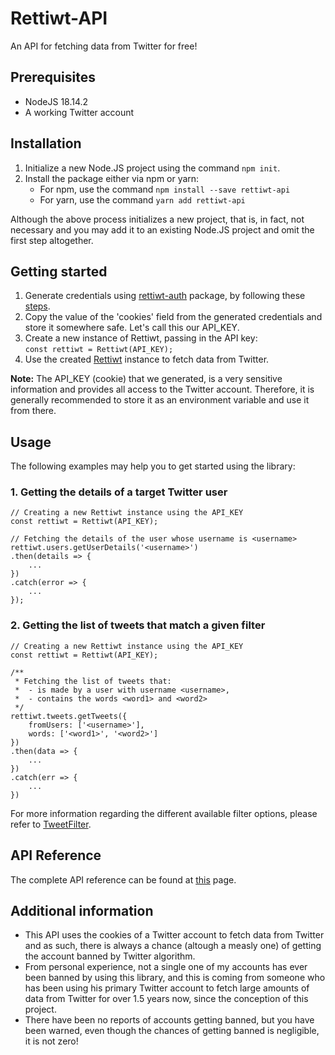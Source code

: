 # Rettiwt-API

An API for fetching data from Twitter for free!

## Prerequisites

-   NodeJS 18.14.2
-   A working Twitter account

## Installation

1. Initialize a new Node.JS project using the command `npm init`.
2. Install the package either via npm or yarn:
    - For npm, use the command `npm install --save rettiwt-api`
    - For yarn, use the command `yarn add rettiwt-api`

Although the above process initializes a new project, that is, in fact, not necessary and you may add it to an existing Node.JS project and omit the first step altogether.

## Getting started

1. Generate credentials using [rettiwt-auth](https://www.npmjs.com/package/rettiwt-auth) package, by following these [steps](https://rishikant181.github.io/Rettiwt-Auth/#md:cli-usage).
2. Copy the value of the 'cookies' field from the generated credentials and store it somewhere safe. Let's call this our API_KEY.
3. Create a new instance of Rettiwt, passing in the API key:  
   `const rettiwt = Rettiwt(API_KEY);`
4. Use the created [Rettiwt](https://rishikant181.github.io/Rettiwt-API/functions/Rettiwt.html) instance to fetch data from Twitter.

**Note:** The API_KEY (cookie) that we generated, is a very sensitive information and provides all access to the Twitter account. Therefore, it is generally recommended to store it as an environment variable and use it from there.

## Usage

The following examples may help you to get started using the library:

### 1. Getting the details of a target Twitter user

```
// Creating a new Rettiwt instance using the API_KEY
const rettiwt = Rettiwt(API_KEY);

// Fetching the details of the user whose username is <username>
rettiwt.users.getUserDetails('<username>')
.then(details => {
	...
})
.catch(error => {
	...
});
```

### 2. Getting the list of tweets that match a given filter

```
// Creating a new Rettiwt instance using the API_KEY
const rettiwt = Rettiwt(API_KEY);

/**
 * Fetching the list of tweets that:
 * 	- is made by a user with username <username>,
 * 	- contains the words <word1> and <word2>
 */
rettiwt.tweets.getTweets({
	fromUsers: ['<username>'],
	words: ['<word1>', '<word2>']
})
.then(data => {
	...
})
.catch(err => {
	...
})
```

For more information regarding the different available filter options, please refer to [TweetFilter](https://rishikant181.github.io/Rettiwt-API/classes/TweetFilter.html).

## API Reference

The complete API reference can be found at [this](https://rishikant181.github.io/Rettiwt-API/) page.

## Additional information

-   This API uses the cookies of a Twitter account to fetch data from Twitter and as such, there is always a chance (altough a measly one) of getting the account banned by Twitter algorithm.
-   From personal experience, not a single one of my accounts has ever been banned by using this library, and this is coming from someone who has been using his primary Twitter account to fetch large amounts of data from Twitter for over 1.5 years now, since the conception of this project.
-   There have been no reports of accounts getting banned, but you have been warned, even though the chances of getting banned is negligible, it is not zero!
